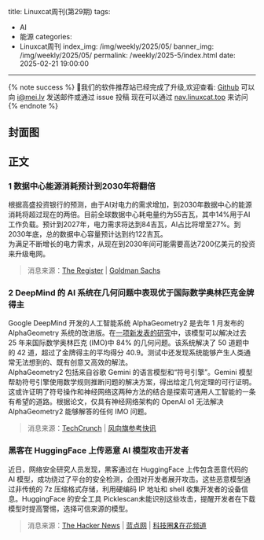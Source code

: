 title: Linuxcat周刊(第29期) 
tags:
- AI
- 能源
categories:
- Linuxcat周刊
index_img: /img/weekly/2025/05/
banner_img: /img/weekly/2025/05/
permalink: /weekly/2025-5/index.html
date: 2025-02-21 19:00:00
---
{% note success %}
👏我们的软件推荐站已经完成了升级,欢迎查看: [Github](https://github.com/ssdomei232/nav-next)
可以向 [i@mei.lv](mailto:i@mei.lv) 发送邮件或通过 issue 投稿
现在可以通过 [nav.linuxcat.top](https://nav.linuxcat.top/) 来访问
{% endnote %}

## 封面图

## 正文

### 1 数据中心能源消耗预计到2030年将翻倍

根据高盛投资银行的预测，由于AI对电力的需求增加，到2030年数据中心的能源消耗将超过现在的两倍。目前全球数据中心耗电量约为55吉瓦，其中14%用于AI工作负载。预计到2027年，电力需求将达到84吉瓦，AI占比将增至27%。到2030年底，总的数据中心容量预计达到约122吉瓦。  
为满足不断增长的电力需求，从现在到2030年间可能需要高达7200亿美元的投资来升级电网。
> 消息来源：[The Register](https://www.theregister.com/2025/02/07/datacenter_energy_goldman_sachs/) | [Goldman Sachs](https://www.goldmansachs.com/insights/articles/ai-to-drive-165-increase-in-data-center-power-demand-by-2030)

### 2 DeepMind 的 AI 系统在几何问题中表现优于国际数学奥林匹克金牌得主

Google DeepMind 开发的人工智能系统 AlphaGeometry2 是去年 1 月发布的 AlphaGeometry 系统的改进版。在[一项新发表的研究](https://arxiv.org/abs/2502.03544)中，该模型可以解决过去 25 年来国际数学奥林匹克 (IMO)中 84% 的几何问题。该系统解决了 50 道题中的 42 道，超过了金牌得主的平均得分 40.9。测试中还发现系统能够产生人类通常无法想到的、既有创意又高效的解法。  
AlphaGeometry2 包括来自谷歌 Gemini 的语言模型和“符号引擎”。Gemini 模型帮助符号引擎使用数学规则推断问题的解决方案，得出给定几何定理的可行证明。这或许证明了符号操作和神经网络这两种方法的结合是探索可通用人工智能的一条有希望的道路。根据论文，仅具有神经网络架构的 OpenAI o1 无法解决 AlphaGeometry2 能够解答的任何 IMO 问题。
> 消息来源：[TechCrunch](https://techcrunch.com/2025/02/07/deepmind-claims-its-ai-performs-better-than-international-mathematical-olympiad-gold-medalists/) | [风向旗参考快讯](https://t.me/xhqcankao/17133)

### 黑客在 HuggingFace 上传恶意 AI 模型攻击开发者

近日，网络安全研究人员发现，黑客通过在 HuggingFace 上传包含恶意代码的 AI 模型，成功绕过了平台的安全检测，企图对开发者展开攻击。这些恶意模型通过非传统的 7z 压缩格式存储，利用硬编码 IP 地址和 shell 收集开发者的设备信息。HuggingFace 的安全工具 Picklescan未能识别这些攻击，提醒开发者在下载模型时提高警惕，选择可信来源的模型。

> 消息来源：[The Hacker News](https://thehackernews.com/2025/02/malicious-ml-models-found-on-hugging.html) | [蓝点网](https://ourl.co/107804) | [科技圈🎗在花频道](https://t.me/zaihuanews/30735)
